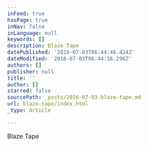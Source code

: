 ```yaml
---
inFeed: true
hasPage: true
inNav: false
inLanguage: null
keywords: []
description: Blaze Tape
datePublished: '2016-07-03T06:44:46.424Z'
dateModified: '2016-07-03T06:44:16.296Z'
authors: []
publisher: null
title: ''
author: []
starred: false
sourcePath: _posts/2016-07-03-blaze-tape.md
url: blaze-tape/index.html
_type: Article

---
```

Blaze Tape